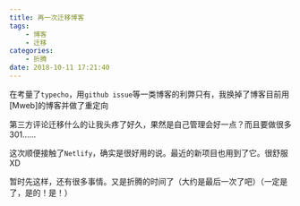 ```yaml
---
title: 再一次迁移博客
tags: 
    - 博客
    - 迁移
categories:
    - 折腾
date: 2018-10-11 17:21:40
---
```


在考量了`typecho`，用`github issue`等一类博客的利弊只有，我换掉了博客目前用[Mweb]的博客并做了重定向

第三方评论迁移什么的让我头疼了好久，果然是自己管理会好一点？而且要做很多301……

这次顺便接触了`Netlify`，确实是很好用的说。最近的新项目也用到了它。很舒服XD

暂时先这样，还有很多事情。又是折腾的时间了（大约是最后一次了吧）（一定是了，是的！是！）